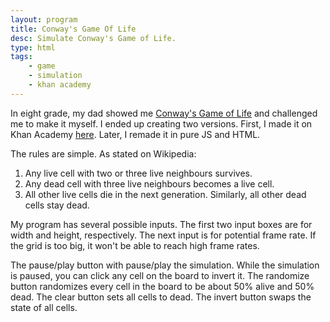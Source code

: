 ```yaml
---
layout: program
title: Conway's Game Of Life
desc: Simulate Conway's Game of Life.
type: html
tags:
    - game
    - simulation
    - khan academy
---
```


In eight grade, my dad showed me [Conway's Game of Life] and challenged me to make it myself. I ended up creating two versions. First, I made it on Khan Academy [here](https://www.khanacademy.org/computer-programming/conways-game-of-life/6238050674933760). Later, I remade it in pure JS and HTML.

The rules are simple. As stated on Wikipedia:

1. Any live cell with two or three live neighbours survives.
2. Any dead cell with three live neighbours becomes a live cell.
3. All other live cells die in the next generation. Similarly, all other dead cells stay dead.

My program has several possible inputs. The first two input boxes are for width and height, respectively. The next input is for potential frame rate. If the grid is too big, it won't be able to reach high frame rates.

The pause/play button with pause/play the simulation. While the simulation is paused, you can click any cell on the board to invert it. The randomize button randomizes every cell in the board to be about 50% alive and 50% dead. The clear button sets all cells to dead. The invert button swaps the state of all cells.



[conway's game of life]: https://en.wikipedia.org/wiki/Conway%27s_Game_of_Life
